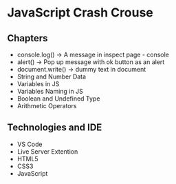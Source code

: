# JavaScript Crash Crouse

## Chapters
* console.log() -> A message in inspect page - console
* alert()   -> Pop up message with ok button as an alert
* document.write() -> dummy text in document
* String and Number Data
* Variables in JS
* Variables Naming in JS
* Boolean and Undefined Type
* Arithmetic Operators



## Technologies and IDE

* VS Code
* Live Server Extention
* HTML5
* CSS3
* JavaScript
